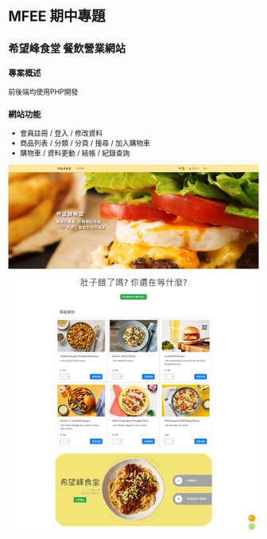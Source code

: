 # MFEE 期中專題
## 希望峰食堂 餐飲營業網站

### 專案概述
前後端均使用PHP開發

### 網站功能
* 會員註冊 / 登入 / 修改資料
* 商品列表 / 分類 / 分頁 / 搜尋 / 加入購物車
* 購物車 / 資料更動 / 結帳 / 紀錄查詢

![首頁](img/screenPage/screencapture-localhost-proj19-index-php-2021-03-06-21_47_01.png "首頁")

